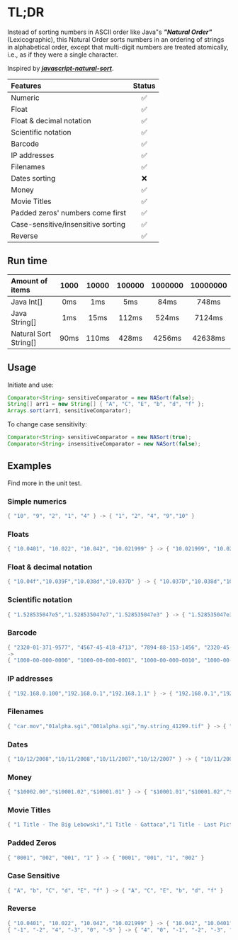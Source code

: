 #  TL;DR

Instead of sorting numbers in ASCII order like Java"s ***"Natural Order"*** (Lexicographic), this Natural Order sorts numbers in an ordering of strings in alphabetical order, except that multi-digit numbers are treated atomically, i.e., as if they were a single character.  

Inspired by [***javascript-natural-sort***](https://www.npmjs.com/package/javascript-natural-sort).

| Features  |  Status |
|:--|:-:|
| Numeric | ✅ |
| Float | ✅ |
| Float & decimal notation | ✅ |
| Scientific notation | ✅ |
| Barcode | ✅ |
| IP addresses | ✅ |
| Filenames | ✅ |
| Dates sorting | ❌ |
| Money | ✅ |
| Movie Titles | ✅ |
| Padded zeros' numbers come first | ✅ |
| Case-sensitive/insensitive sorting | ✅ |
| Reverse | ✅ |

## Run time  

| Amount of items  | 1000 | 10000 | 100000 | 1000000 | 10000000
| :-- | :-: | :-: | :-: | :-: |:-: |
| Java Int[] | 0ms | 1ms | 5ms | 84ms | 748ms|
| Java String[] | 1ms | 15ms | 112ms | 524ms | 7124ms |
| Natural Sort String[] | 90ms | 110ms | 428ms | 4256ms | 42638ms|  

## Usage  

Initiate and use:

```java
Comparator<String> sensitiveComparator = new NASort(false);
String[] arr1 = new String[] { "A", "C", "E", "b", "d", "f" };
Arrays.sort(arr1, sensitiveComparator);
```  
  
To change case sensitivity:  

```java
Comparator<String> sensitiveComparator = new NASort(true);
Comparator<String> insensitiveComparator = new NASort(false);
```

## Examples  

Find more in the unit test.  

### Simple numerics

```java
{ "10", "9", "2", "1", "4" } -> { "1", "2", "4", "9","10" }
```

### Floats 

```java
{ "10.0401", "10.022", "10.042", "10.021999" } -> { "10.021999", "10.022", "10.0401", "10.042" }
```

### Float & decimal notation 

```java
{ "10.04f","10.039F","10.038d","10.037D" } -> { "10.037D","10.038d","10.039F","10.04f" }
```

### Scientific notation 

```java
{ "1.528535047e5","1.528535047e7","1.528535047e3" } -> { "1.528535047e3","1.528535047e5","1.528535047e7" }
```

### Barcode

```java
{ "2320-01-371-9577", "4567-45-418-4713", "7894-88-153-1456", "2320-45-418-4713", "7894-88-153-4713", "7894-88-153-4713", "1000-00-000-0000", "1000-01-000-0000", "1000-00-000-0001", "1000-00-000-0010", "1000-00-010-0000" }
->
{ "1000-00-000-0000", "1000-00-000-0001", "1000-00-000-0010", "1000-00-010-0000", "1000-01-000-0000", "2320-01-371-9577", "2320-45-418-4713", "4567-45-418-4713", "7894-88-153-1456", "7894-88-153-4713", "7894-88-153-4713" }
```
### IP addresses

```java
{ "192.168.0.100","192.168.0.1","192.168.1.1" } -> { "192.168.0.1","192.168.0.100","192.168.1.1" }
```

### Filenames

```java
{ "car.mov","01alpha.sgi","001alpha.sgi","my.string_41299.tif" } -> { "001alpha.sgi","01alpha.sgi","car.mov","my.string_41299.tif"
```

### Dates 

```java
{ "10/12/2008","10/11/2008","10/11/2007","10/12/2007" } -> { "10/11/2007", "10/12/2007", "10/11/2008", "10/12/2008" }
```

### Money

```java
{ "$10002.00","$10001.02","$10001.01" } -> { "$10001.01","$10001.02","$10002.00" }
```

### Movie Titles

```java
{ "1 Title - The Big Lebowski","1 Title - Gattaca","1 Title - Last Picture Show" } -> { "1 Title - Gattaca","1 Title - Last Picture Show","1 Title - The Big Lebowski" }
```

### Padded Zeros

```java
{ "0001", "002", "001", "1" } -> { "0001", "001", "1", "002" }
```  

### Case Sensitive

```java
{ "A", "b", "C", "d", "E", "f" } -> { "A", "C", "E", "b", "d", "f" }
```

### Reverse

```java
{ "10.0401", "10.022", "10.042", "10.021999" } -> { "10.042", "10.0401", "10.022", "10.021999" }
{ "-1", "-2", "4", "-3", "0", "-5" } -> { "4", "0", "-1", "-2", "-3", "-5" }
```